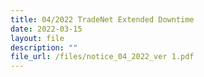 ```yaml
---
title: 04/2022 TradeNet Extended Downtime
date: 2022-03-15
layout: file
description: ""
file_url: /files/notice_04_2022_ver 1.pdf
---
```

